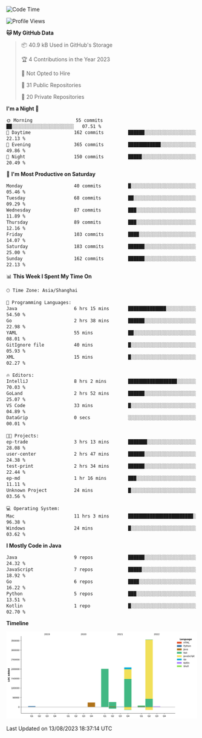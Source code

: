 <!--START_SECTION:waka-->
![Code Time](http://img.shields.io/badge/Code%20Time-2%2C010%20hrs%2059%20mins-blue)

![Profile Views](http://img.shields.io/badge/Profile%20Views-5-blue)

**🐱 My GitHub Data** 

> 📦 40.9 kB Used in GitHub's Storage 
 > 
> 🏆 4 Contributions in the Year 2023
 > 
> 🚫 Not Opted to Hire
 > 
> 📜 31 Public Repositories 
 > 
> 🔑 20 Private Repositories 
 > 
**I'm a Night 🦉** 

```text
🌞 Morning                55 commits          ██░░░░░░░░░░░░░░░░░░░░░░░   07.51 % 
🌆 Daytime                162 commits         ██████░░░░░░░░░░░░░░░░░░░   22.13 % 
🌃 Evening                365 commits         ████████████░░░░░░░░░░░░░   49.86 % 
🌙 Night                  150 commits         █████░░░░░░░░░░░░░░░░░░░░   20.49 % 
```
📅 **I'm Most Productive on Saturday** 

```text
Monday                   40 commits          █░░░░░░░░░░░░░░░░░░░░░░░░   05.46 % 
Tuesday                  68 commits          ██░░░░░░░░░░░░░░░░░░░░░░░   09.29 % 
Wednesday                87 commits          ███░░░░░░░░░░░░░░░░░░░░░░   11.89 % 
Thursday                 89 commits          ███░░░░░░░░░░░░░░░░░░░░░░   12.16 % 
Friday                   103 commits         ████░░░░░░░░░░░░░░░░░░░░░   14.07 % 
Saturday                 183 commits         ██████░░░░░░░░░░░░░░░░░░░   25.00 % 
Sunday                   162 commits         ██████░░░░░░░░░░░░░░░░░░░   22.13 % 
```


📊 **This Week I Spent My Time On** 

```text
🕑︎ Time Zone: Asia/Shanghai

💬 Programming Languages: 
Java                     6 hrs 15 mins       ██████████████░░░░░░░░░░░   54.50 % 
Go                       2 hrs 38 mins       ██████░░░░░░░░░░░░░░░░░░░   22.98 % 
YAML                     55 mins             ██░░░░░░░░░░░░░░░░░░░░░░░   08.01 % 
GitIgnore file           40 mins             █░░░░░░░░░░░░░░░░░░░░░░░░   05.93 % 
XML                      15 mins             █░░░░░░░░░░░░░░░░░░░░░░░░   02.27 % 

🔥 Editors: 
IntelliJ                 8 hrs 2 mins        ██████████████████░░░░░░░   70.03 % 
GoLand                   2 hrs 52 mins       ██████░░░░░░░░░░░░░░░░░░░   25.07 % 
VS Code                  33 mins             █░░░░░░░░░░░░░░░░░░░░░░░░   04.89 % 
DataGrip                 0 secs              ░░░░░░░░░░░░░░░░░░░░░░░░░   00.01 % 

🐱‍💻 Projects: 
ep-trade                 3 hrs 13 mins       ███████░░░░░░░░░░░░░░░░░░   28.08 % 
user-center              2 hrs 47 mins       ██████░░░░░░░░░░░░░░░░░░░   24.38 % 
test-print               2 hrs 34 mins       ██████░░░░░░░░░░░░░░░░░░░   22.44 % 
ep-md                    1 hr 16 mins        ███░░░░░░░░░░░░░░░░░░░░░░   11.11 % 
Unknown Project          24 mins             █░░░░░░░░░░░░░░░░░░░░░░░░   03.56 % 

💻 Operating System: 
Mac                      11 hrs 3 mins       ████████████████████████░   96.38 % 
Windows                  24 mins             █░░░░░░░░░░░░░░░░░░░░░░░░   03.62 % 
```

**I Mostly Code in Java** 

```text
Java                     9 repos             ██████░░░░░░░░░░░░░░░░░░░   24.32 % 
JavaScript               7 repos             █████░░░░░░░░░░░░░░░░░░░░   18.92 % 
Go                       6 repos             ████░░░░░░░░░░░░░░░░░░░░░   16.22 % 
Python                   5 repos             ███░░░░░░░░░░░░░░░░░░░░░░   13.51 % 
Kotlin                   1 repo              █░░░░░░░░░░░░░░░░░░░░░░░░   02.70 % 
```



**Timeline**

![Lines of Code chart](https://raw.githubusercontent.com/youtiaoguagua/youtiaoguagua/master/assets/bar_graph.png)


 Last Updated on 13/08/2023 18:37:14 UTC
<!--END_SECTION:waka-->